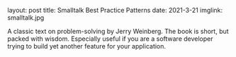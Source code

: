 layout: post
title: Smalltalk Best Practice Patterns
date: 2021-3-21
imglink: smalltalk.jpg

A classic text on problem-solving by Jerry Weinberg. The book is short, but packed with wisdom. Especially useful if you are a software developer trying to build yet another feature for your application.

<div class="book centered">
  <a target="_blank" href="/images/books/{{ page.imglink }}">
    <img src="/images/books/{{ page.imglink }}" alt="">
  </a>
</div>  

<div class="random centered">
  <a target="_blank" href="/images/random/">
    <img src="/images/random/" alt="">
  </a>
  <div class="caption"></div>
</div>


